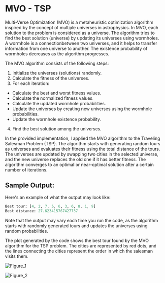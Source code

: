 # MVO - TSP

Multi-Verse Optimization (MVO) is a metaheuristic optimization algorithm inspired by the concept of multiple universes in astrophysics. In MVO, each solution to the problem is considered as a universe. The algorithm tries to find the best solution (universe) by updating its universes using wormholes. A wormhole is a connectionbetween two universes, and it helps to transfer information from one universe to another. The existence probability of wormholes decreases as the algorithm progresses.

The MVO algorithm consists of the following steps:

1. Initialize the universes (solutions) randomly.
2. Calculate the fitness of the universes.
3. For each iteration:
* Calculate the best and worst fitness values.
* Calculate the normalized fitness values.
* Calculate the updated wormhole probabilities.
* Update the universes by creating new universes using the wormhole probabilities.
* Update the wormhole existence probability.
4. Find the best solution among the universes.

In the provided implementation, I applied the MVO algorithm to the Traveling Salesman Problem (TSP). The algorithm starts with generating random tours as universes and evaluates their fitness using the total distance of the tours. The universes are updated by swapping two cities in the selected universe, and the new universe replaces the old one if it has better fitness. The algorithm converges to an optimal or near-optimal solution after a certain number of iterations.

## Sample Output:

Here's an example of what the output may look like:

```python
Best tour: [4, 2, 7, 5, 0, 3, 6, 8, 1, 9]
Best distance: 27.623415767427737
```

Note that the output may vary each time you run the code, as the algorithm starts with randomly generated tours and updates the universes using random probabilities.

The plot generated by the code shows the best tour found by the MVO algorithm for the TSP problem. The cities are represented by red dots, and the lines connecting the cities represent the order in which the salesman visits them.

<p align="center">
  
![Figure_1](https://github.com/haxhex/MVO-TSP/assets/99765893/06841560-69eb-4a3c-80f7-6da0a5d2561c)

![Figure_2](https://github.com/haxhex/MVO-TSP/assets/99765893/22e580ca-7498-4278-bce8-0556949b67a8)

</p>
